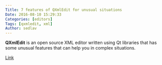 ```yaml
---
Title: 7 features of QXmlEdit for unusual situations
Date: 2016-08-10 15:29:33
Categories: [editors]
Tags: [qxmledit, xml]
Author: sedlav
---
```


**QXmlEdit** is an open source XML editor written using Qt libraries that has some unusual features that can help you in complex situations.

[Link](https://opensource.com/article/17/7/7-ways-handle-xml-qxmledit)
